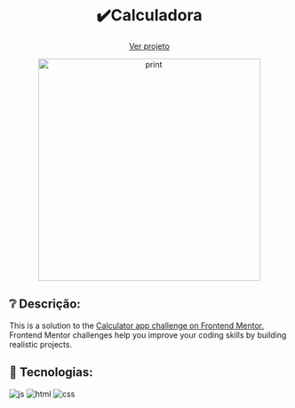 <h1 align="center">✔️Calculadora</h1>
<p align="center">
  <a href="https://devjoselima.github.io/Calculadora/">Ver projeto</a>
</p>

<div align="center">
  <img alt="print" src="https://user-images.githubusercontent.com/111407140/217714776-a2eda341-2974-4281-a3e4-ea6847563fb3.PNG" width="400px">
</div>

## ❔ Descrição:
This is a solution to the <a href="https://www.frontendmentor.io/challenges/calculator-app-9lteq5N29"> Calculator app challenge on Frontend Mentor.</a> Frontend Mentor challenges help you improve your coding skills by building realistic projects.

## 🚀 Tecnologias:

<div style="display: inline_block">
  <img alt="js" src="https://img.shields.io/badge/JavaScript-F7DF1E?style=for-the-badge&logo=javascript&logoColor=black" /> 
  <img alt="html" src="https://img.shields.io/badge/HTML5-E34F26?style=for-the-badge&logo=html5&logoColor=white" />
  <img alt="css" src="https://img.shields.io/badge/CSS-1283e0?&style=for-the-badge&logo=css3&logoColor=white" /> 
</div>
